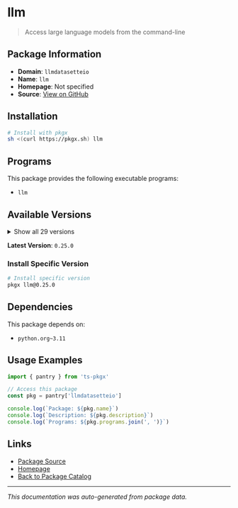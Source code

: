 # llm

> Access large language models from the command-line

## Package Information

- **Domain**: `llmdatasetteio`
- **Name**: `llm`
- **Homepage**: Not specified
- **Source**: [View on GitHub](https://github.com/pkgxdev/pantry/tree/main/projects/llm.datasette.io/package.yml)

## Installation

```bash
# Install with pkgx
sh <(curl https://pkgx.sh) llm
```

## Programs

This package provides the following executable programs:

- `llm`

## Available Versions

<details>
<summary>Show all 29 versions</summary>

- `0.25.0`, `0.24.2`, `0.24.1`, `0.24.0`, `0.23.0`
- `0.22.0`, `0.21.0`, `0.20.0`, `0.19.1`, `0.19.0`
- `0.18.0`, `0.17.1`, `0.17.0`, `0.16.0`, `0.15.0`
- `0.14.0`, `0.13.1`, `0.13.0`, `0.12.0`, `0.11.2`
- `0.11.1`, `0.11.0`, `0.10.0`, `0.9.0`, `0.8.1`
- `0.8.0`, `0.7.1`, `0.7.0`, `0.6.1`

</details>

**Latest Version**: `0.25.0`

### Install Specific Version

```bash
# Install specific version
pkgx llm@0.25.0
```

## Dependencies

This package depends on:

- `python.org~3.11`

## Usage Examples

```typescript
import { pantry } from 'ts-pkgx'

// Access this package
const pkg = pantry['llmdatasetteio']

console.log(`Package: ${pkg.name}`)
console.log(`Description: ${pkg.description}`)
console.log(`Programs: ${pkg.programs.join(', ')}`)
```

## Links

- [Package Source](https://github.com/pkgxdev/pantry/tree/main/projects/llm.datasette.io/package.yml)
- [Homepage](#)
- [Back to Package Catalog](../package-catalog.md)

---

*This documentation was auto-generated from package data.*
